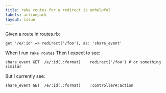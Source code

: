 ```yaml
---
title: rake routes for a redirect is unhelpful
labels: actionpack
layout: issue
---
```


Given a route in routes.rb:

```
get '/e/:id' => redirect('/foo'), as: 'share_event'
```

When I run `rake routes`
Then I expect to see:

```
share_event GET  /e/:id(.:format)    redirect('/foo') # or something similar
```

But I currently see:

```
share_event GET  /e/:id(.:format)    :controller#:action
```

